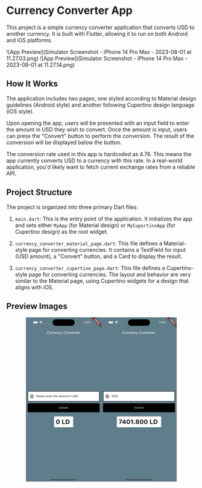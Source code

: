 # Currency Converter App

This project is a simple currency converter application that converts USD to another currency. It is built with Flutter, allowing it to run on both Android and iOS platforms.

![App Preview](Simulator Screenshot - iPhone 14 Pro Max - 2023-08-01 at 11.27.03.png)
![App Preview](Simulator Screenshot - iPhone 14 Pro Max - 2023-08-01 at 11.27.14.png)

## How It Works

The application includes two pages, one styled according to Material design guidelines (Android style) and another following Cupertino design language (iOS style). 

Upon opening the app, users will be presented with an input field to enter the amount in USD they wish to convert. Once the amount is input, users can press the "Convert" button to perform the conversion. The result of the conversion will be displayed below the button.

The conversion rate used in this app is hardcoded as 4.76. This means the app currently converts USD to a currency with this rate. In a real-world application, you'd likely want to fetch current exchange rates from a reliable API.

## Project Structure

The project is organized into three primary Dart files:

1. `main.dart`: This is the entry point of the application. It initializes the app and sets either `MyApp` (for Material design) or `MyCupertinoApp` (for Cupertino design) as the root widget.

2. `currency_converter_material_page.dart`: This file defines a Material-style page for converting currencies. It contains a TextField for input (USD amount), a "Convert" button, and a Card to display the result.

3. `currency_converter_cupertino_page.dart`: This file defines a Cupertino-style page for converting currencies. The layout and behavior are very similar to the Material page, using Cupertino widgets for a design that aligns with iOS.

## Preview Images

<div style="display: flex; align-items: center; justify-content: center;">
  <img src="Simulator Screenshot - iPhone 14 Pro Max - 2023-08-01 at 11.27.03.png" width="200px" alt="Preview 1" />
  <img src="Simulator Screenshot - iPhone 14 Pro Max - 2023-08-01 at 11.27.14.png" width="200px" alt="Preview 2" />
</div>
